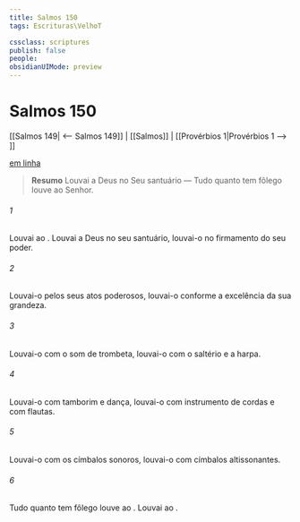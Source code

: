 ```yaml
---
title: Salmos 150
tags: Escrituras\VelhoT

cssclass: scriptures
publish: false
people:
obsidianUIMode: preview
---
```


# Salmos 150
[[Salmos 149| <-- Salmos 149]] | [[Salmos]] | [[Provérbios 1|Provérbios 1 --> ]]

[em linha](https://churchofjesuschrist.org/study/scriptures/ot/ps/150?lang=por)

> __Resumo__
Louvai a Deus no Seu santuário — Tudo quanto tem fôlego louve ao Senhor.

###### 1 
Louvai ao . Louvai a Deus no seu santuário, louvai-o no firmamento do seu poder.

###### 2 
Louvai-o pelos seus atos poderosos, louvai-o conforme a excelência da sua grandeza.

###### 3 
Louvai-o com o som de trombeta, louvai-o com o saltério e a harpa.

###### 4 
Louvai-o com tamborim e dança, louvai-o com instrumento de cordas e com flautas.

###### 5 
Louvai-o com os címbalos sonoros, louvai-o com címbalos altissonantes.

###### 6 
Tudo quanto tem fôlego louve ao . Louvai ao .

